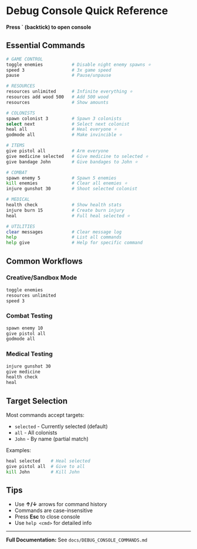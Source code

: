 # Debug Console Quick Reference

**Press ` (backtick) to open console**

## Essential Commands

```bash
# GAME CONTROL
toggle enemies           # Disable night enemy spawns ⭐
speed 3                  # 3x game speed
pause                    # Pause/unpause

# RESOURCES
resources unlimited      # Infinite everything ⭐
resources add wood 500   # Add 500 wood
resources                # Show amounts

# COLONISTS
spawn colonist 3         # Spawn 3 colonists
select next              # Select next colonist
heal all                 # Heal everyone ⭐
godmode all              # Make invincible ⭐

# ITEMS
give pistol all          # Arm everyone
give medicine selected   # Give medicine to selected ⭐
give bandage John        # Give bandages to John ⭐

# COMBAT
spawn enemy 5            # Spawn 5 enemies
kill enemies             # Clear all enemies ⭐
injure gunshot 30        # Shoot selected colonist

# MEDICAL
health check             # Show health stats
injure burn 15           # Create burn injury
heal                     # Full heal selected ⭐

# UTILITIES
clear messages           # Clear message log
help                     # List all commands
help give                # Help for specific command
```

## Common Workflows

### Creative/Sandbox Mode
```bash
toggle enemies
resources unlimited
speed 3
```

### Combat Testing
```bash
spawn enemy 10
give pistol all
godmode all
```

### Medical Testing
```bash
injure gunshot 30
give medicine
health check
heal
```

## Target Selection

Most commands accept targets:
- `selected` - Currently selected (default)
- `all` - All colonists
- `John` - By name (partial match)

Examples:
```bash
heal selected    # Heal selected
give pistol all  # Give to all
kill John        # Kill John
```

## Tips

- Use **↑/↓** arrows for command history
- Commands are case-insensitive
- Press **Esc** to close console
- Use `help <cmd>` for detailed info

---

**Full Documentation:** See `docs/DEBUG_CONSOLE_COMMANDS.md`
